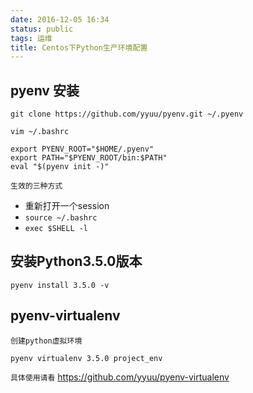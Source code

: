 ```yaml
---
date: 2016-12-05 16:34
status: public
tags: 运维
title: Centos下Python生产环境配置
---
```


## pyenv 安装

```shell
git clone https://github.com/yyuu/pyenv.git ~/.pyenv
```

`vim ~/.bashrc`
```shell
export PYENV_ROOT="$HOME/.pyenv"
export PATH="$PYENV_ROOT/bin:$PATH"
eval "$(pyenv init -)"
```

`生效的三种方式`
- 重新打开一个session
- `source ~/.bashrc`
- `exec $SHELL -l`

## 安装Python3.5.0版本

```shell
pyenv install 3.5.0 -v
```

## pyenv-virtualenv

`创建python虚拟环境`
```shell
pyenv virtualenv 3.5.0 project_env
```

`具体使用请看`
https://github.com/yyuu/pyenv-virtualenv
